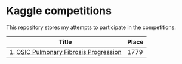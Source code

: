 # Kaggle competitions

This repository stores my attempts to participate in the competitions.

|Title                                      |Place|
|-------------------------------------------|-----|
|1. [OSIC Pulmonary Fibrosis Progression][1]|1779 |

[1]: https://github.com/yoskutik/